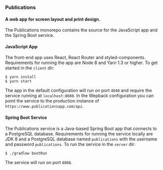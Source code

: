 ### Publications

#### A web app for screen layout and print design.

The Publications monorepo contains the source for the JavaScript app and the Spring Boot service.

#### JavaScript App

The front-end app uses React, React Router and styled-components. Requirements for running the app are Node 8 and Yarn 1.3 or higher. To get started in the `client` dir:

```
$ yarn install
$ yarn start
```

The app in the default configuration will run on port `4040` and require the service running at `localhost:8080`. In the Wepback configuration you can point the service to the production instance of `https://www.publicationsapp.com/api`.

#### Spring Boot Service

The Publications service is a Java-based Spring Boot app that connects to a PostgreSQL database. Requirements for running the service locally are JDK 8 and a PostgreSQL database named `publications` with the username and password `publications`. To run the service in the `server` dir:

```
$ ./gradlew bootRun
```

The service will run on port `8080`.
